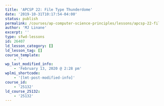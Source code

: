 ```yaml
---
title: 'APCSP 22: File Type Thunderdome'
date: '2019-10-31T10:17:54-04:00'
status: publish
permalink: /courses/ap-computer-science-principles/lessons/apcsp-22-file-type-thunderdome
author: 'MJ Linane'
excerpt: ''
type: sfwd-lessons
id: 26407
ld_lesson_category: []
ld_lesson_tag: []
course_template:
    - ''
wp_last_modified_info:
    - 'February 13, 2020 @ 2:28 pm'
wplmi_shortcode:
    - '[lmt-post-modified-info]'
course_id:
    - '25132'
ld_course_25132:
    - '25132'
---
```

<!DOCTYPE html PUBLIC "-//W3C//DTD HTML 4.0 Transitional//EN" "http://www.w3.org/TR/REC-html40/loose.dtd">
<?xml encoding="UTF-8">
